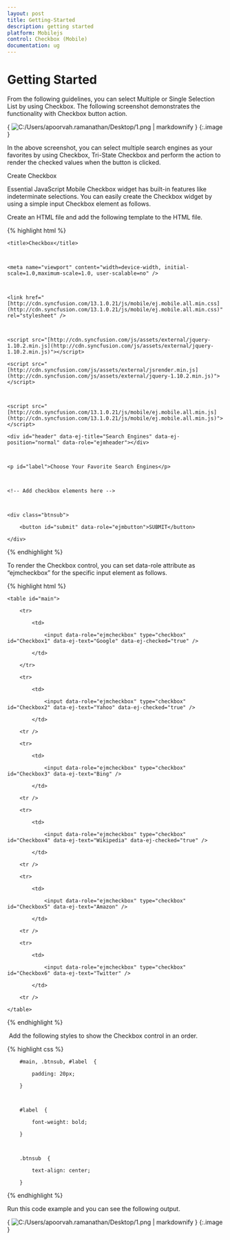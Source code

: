 ```yaml
---
layout: post
title: Getting-Started
description: getting started
platform: Mobilejs
control: Checkbox (Mobile)
documentation: ug
---
```


# Getting Started

From the following guidelines, you can select Multiple or Single Selection List by using Checkbox. The following screenshot demonstrates the functionality with Checkbox button action.

{ ![C:/Users/apoorvah.ramanathan/Desktop/1.png](Getting-Started_images/Getting-Started_img1.png) | markdownify }
{:.image }


In the above screenshot, you can select multiple search engines as your favorites by using Checkbox, Tri-State Checkbox and perform the action to render the checked values when the button is clicked.

Create Checkbox 

Essential JavaScript Mobile Checkbox widget has built-in features like indeterminate selections. You can easily create the Checkbox widget by using a simple input Checkbox element as follows.

Create an HTML file and add the following template to the HTML file.

{% highlight html %}

<!DOCTYPE html>



<html>



<head>



    <title>Checkbox</title>



    <meta name="viewport" content="width=device-width, initial-scale=1.0,maximum-scale=1.0, user-scalable=no" />



    <link href="[http://cdn.syncfusion.com/13.1.0.21/js/mobile/ej.mobile.all.min.css](http://cdn.syncfusion.com/13.1.0.21/js/mobile/ej.mobile.all.min.css)" rel="stylesheet" />



    <script src="[http://cdn.syncfusion.com/js/assets/external/jquery-1.10.2.min.js](http://cdn.syncfusion.com/js/assets/external/jquery-1.10.2.min.js)"></script>

    <script src="[http://cdn.syncfusion.com/js/assets/external/jsrender.min.js](http://cdn.syncfusion.com/js/assets/external/jquery-1.10.2.min.js)"></script>



    <script src="[http://cdn.syncfusion.com/13.1.0.21/js/mobile/ej.mobile.all.min.js](http://cdn.syncfusion.com/13.1.0.21/js/mobile/ej.mobile.all.min.js)"></script>



</head>



<body>



    <div id="header" data-ej-title="Search Engines" data-ej-position="normal" data-role="ejmheader"></div>



    <p id="label">Choose Your Favorite Search Engines</p>



    <!-- Add checkbox elements here -->



    <div class="btnsub">

        <button id="submit" data-role="ejmbutton">SUBMIT</button>

    </div>



</body>

</html>



{% endhighlight %}



To render the Checkbox control, you can set data-role attribute as “ejmcheckbox” for the specific input element as follows.



{% highlight html %}

    <table id="main">

        <tr>

            <td>

                <input data-role="ejmcheckbox" type="checkbox" id="Checkbox1" data-ej-text="Google" data-ej-checked="true" />

            </td>

        </tr>

        <tr>

            <td>

                <input data-role="ejmcheckbox" type="checkbox" id="Checkbox2" data-ej-text="Yahoo" data-ej-checked="true" />

            </td>

        <tr />

        <tr>

            <td>

                <input data-role="ejmcheckbox" type="checkbox" id="Checkbox3" data-ej-text="Bing" />

            </td>

        <tr />

        <tr>

            <td>

                <input data-role="ejmcheckbox" type="checkbox" id="Checkbox4" data-ej-text="Wikipedia" data-ej-checked="true" />

            </td>

        <tr />

        <tr>

            <td>

                <input data-role="ejmcheckbox" type="checkbox" id="Checkbox5" data-ej-text="Amazon" />

            </td>

        <tr />

        <tr>

            <td>

                <input data-role="ejmcheckbox" type="checkbox" id="Checkbox6" data-ej-text="Twitter" />

            </td>

        <tr />

    </table>



{% endhighlight %}

 Add the following styles to show the Checkbox control in an order.

{% highlight css %}



        #main, .btnsub, #label  {

            padding: 20px;

        }



        #label  {

            font-weight: bold;

        }



        .btnsub  {

            text-align: center;

        }





{% endhighlight %}



Run this code example and you can see the following output.

{ ![C:/Users/apoorvah.ramanathan/Desktop/1.png](Getting-Started_images/Getting-Started_img2.png) | markdownify }
{:.image }




